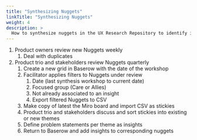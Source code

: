 ```yaml
---
title: "Synthesizing Nuggets"
linkTitle: "Synthesizing Nuggets"
weight: 4
description: >
  How to synthesize nuggets in the UX Research Repository to identify insights
---
```


1. Product owners review new Nuggets weekly
    1. Deal with duplicates
2. Product trio and stakeholders review Nuggets quarterly
    1. Create a new grid in Baserow with the date of the workshop
    2. Facilitator applies filters to Nuggets under review
        1. Date (last synthesis workshop to current date)
        2. Focused group (Care or Allies)
        4. Not already associated to an insight
        5. Export filtered Nuggets to CSV 
    3. Make copy of latest the Miro board and import CSV as stickies
    4. Product trio and stakeholders discuss and sort stickies into existing or new themes
    5. Define problem statements per theme as insights
    6. Return to Baserow and add insights to corresponding nuggets
